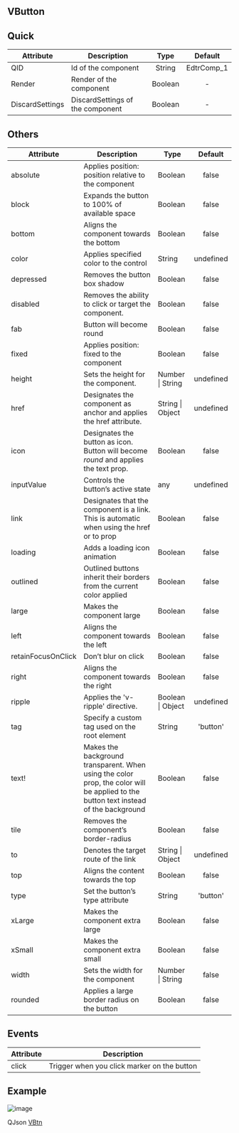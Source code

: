 ## VButton

## Quick

| Attribute       | Description                      |  Type   |  Default   |
| --------------- | -------------------------------- | :-----: | :--------: |
| QID             | Id of the component              | String  | EdtrComp_1 |
| Render          | Render of the component          | Boolean |     -      |
| DiscardSettings | DiscardSettings of the component | Boolean |     -      |



## Others

| Attribute          | Description                                                  | Type              |  Default  |
| ------------------ | ------------------------------------------------------------ | ----------------- | :-------: |
| absolute           | Applies position: position relative to the component         | Boolean           |   false   |
| block              | Expands the button to 100% of available space                | Boolean           |   false   |
| bottom             | Aligns the component towards the bottom                      | Boolean           |   false   |
| color              | Applies specified color to the control                       | String            | undefined |
| depressed          | Removes the button box shadow                                | Boolean           |   false   |
| disabled           | Removes the ability to click or target the component.        | Boolean           |   false   |
| fab                | Button will become round                                     | Boolean           |   false   |
| fixed              | Applies position: fixed to the component                     | Boolean           |   false   |
| height             | Sets the height for the component.                           | Number \| String  | undefined |
| href               | Designates the component as anchor and applies the href attribute. | String \| Object  | undefined |
| icon               | Designates the button as icon. Button will become *round* and applies the text prop. | Boolean           |   false   |
| inputValue         | Controls the button’s active state                           | any               | undefined |
| link               | Designates that the component is a link. This is automatic when using the href or to prop | Boolean           |   false   |
| loading            | Adds a loading icon animation                                | Boolean           |   false   |
| outlined           | Outlined buttons inherit their borders from the current color applied | Boolean           |   false   |
| large              | Makes the component large                                    | Boolean           |   false   |
| left               | Aligns the component towards the left                        | Boolean           |   false   |
| retainFocusOnClick | Don’t blur on click                                          | Boolean           |   false   |
| right              | Aligns the component towards the right                       | Boolean           |   false   |
| ripple             | Applies the 'v-ripple' directive.                            | Boolean \| Object | undefined |
| tag                | Specify a custom tag used on the root element                | String            | 'button'  |
| text!              | Makes the background transparent. When using the color prop, the color will be applied to the button text instead of the background | Boolean           |   false   |
| tile               | Removes the component’s border-radius                        | Boolean           |   false   |
| to                 | Denotes the target route of the link                         | String \| Object  | undefined |
| top                | Aligns the content towards the top                           | Boolean           |   false   |
| type               | Set the button’s type attribute                              | String            | 'button'  |
| xLarge             | Makes the component extra large                              | Boolean           |   false   |
| xSmall             | Makes the component extra small                              | Boolean           |   false   |
| width              | Sets the width for the component                             | Number \| String  |   false   |
| rounded            | Applies a large border radius on the button                  | Boolean           |   false   |

## Events

| Attribute | Description                                 |
| --------- | ------------------------------------------- |
| click     | Trigger when you click marker on the button |



## Example

![image](https://cdn.softtech.com.tr/ngsp-quick/nemo/dev/mdImages/VBtn/button.png)

QJson
<a href="https://studio.onplateau.com/quick/?q=/qjsons/button.qjson" target="_blank">VBtn</a>
